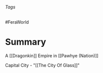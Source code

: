 ###### Tags

#FeraWorld

# Summary

A [[Dragonkin]] Empire in [[Pawhye (Nation)]]

Capital City - "[[The City Of Glass]]"